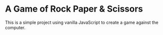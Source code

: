 # A Game of Rock Paper & Scissors

This is a simple project using vanilla JavaScript to create a game against the computer.

